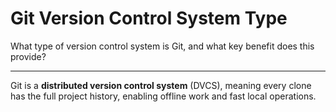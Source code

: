# Git Version Control System Type

What type of version control system is Git, and what key benefit does this provide?

---

Git is a **distributed version control system** (DVCS), meaning every clone has the full project history, enabling offline work and fast local operations.
